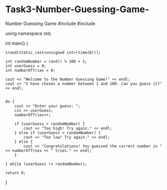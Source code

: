 # Task3-Number-Guessing-Game-
Number Guessing Game
#include <cstdlib> 
#include <ctime>    

using namespace std;

int main() {
   
    srand(static_cast<unsigned int>(time(0)));
  
    int randomNumber = rand() % 100 + 1;
    int userGuess = 0;
    int numberOfTries = 0;

    cout << "Welcome to the Number Guessing Game!" << endl;
    cout << "I have chosen a number between 1 and 100. Can you guess it?" << endl;

 
    do {
        cout << "Enter your guess: ";
        cin >> userGuess;
        numberOfTries++;

        if (userGuess > randomNumber) {
            cout << "Too high! Try again." << endl;
        } else if (userGuess < randomNumber) {
            cout << "Too low! Try again." << endl;
        } else {
            cout << "Congratulations! You guessed the correct number in " << numberOfTries << " tries." << endl;
        }

    } while (userGuess != randomNumber);

    return 0;
}
